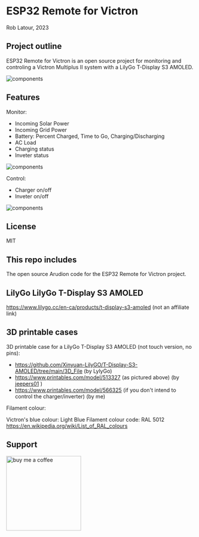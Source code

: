 # ESP32 Remote for Victron

Rob Latour, 2023

## Project outline

ESP32 Remote for Victron is an open source project for monitoring and controling a Victron Multiplus II system with a LilyGo T-Display S3 AMOLED.

![components](https://github.com/roblatour/ESP32RemoteForVictron/blob/main/images/image01.jpg)

## Features

Monitor:
- Incoming Solar Power
- Incoming Grid Power
- Battery: Percent Charged, Time to Go, Charging/Discharging
- AC Load
- Charging status
- Inveter status

![components](https://github.com/roblatour/ESP32RemoteForVictron/blob/main/images/image02.jpg)

Control:
- Charger on/off
- Inveter on/off
  
![components](https://github.com/roblatour/ESP32RemoteForVictron/blob/main/images/image03.jpg)

## License

MIT

## This repo includes

The open source Arudion code for the ESP32 Remote for Victron project.

## LilyGo LilyGo T-Display S3 AMOLED
   
   https://www.lilygo.cc/en-ca/products/t-display-s3-amoled (not an affiliate link)   
  
## 3D printable cases 
 
3D printable case for a LilyGo T-Display S3 AMOLED (not touch version, no pins):

- https://github.com/Xinyuan-LilyGO/T-Display-S3-AMOLED/tree/main/3D_File (by LylyGo)
- https://www.printables.com/model/513327 (as pictured above) (by [jeepers01](https://www.printables.com/@jeepers01_100513) )
- https://www.printables.com/model/566325 (if you don't intend to control the charger/inverter) (by me)
	  
Filament colour:
	   
   Victron's blue colour:	Light Blue
   Filament colour code:	RAL 5012 https://en.wikipedia.org/wiki/List_of_RAL_colours

## Support

[<img alt="buy me  a coffee" width="200px" src="https://cdn.buymeacoffee.com/buttons/v2/default-blue.png" />](https://www.buymeacoffee.com/roblatour)
